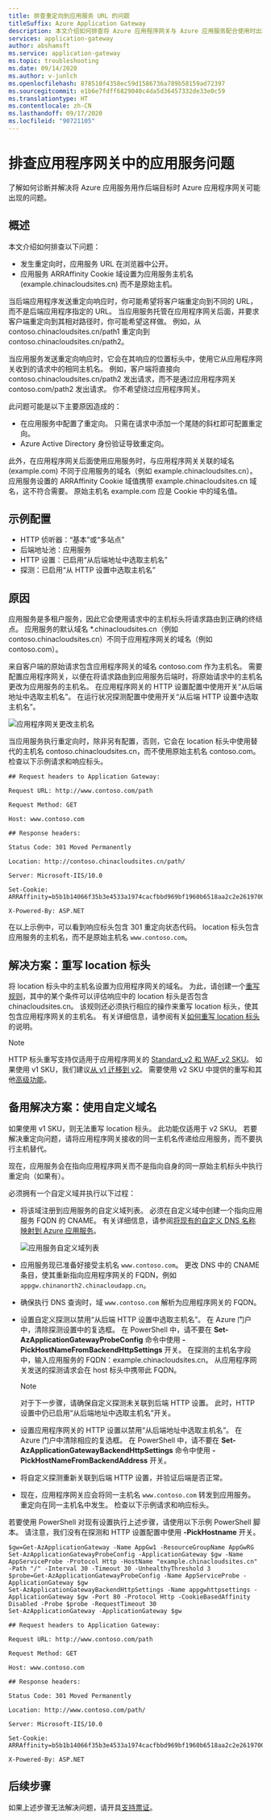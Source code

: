 ```yaml
---
title: 排查重定向到应用服务 URL 的问题
titleSuffix: Azure Application Gateway
description: 本文介绍如何排查将 Azure 应用程序网关与 Azure 应用服务配合使用时出现的重定向问题
services: application-gateway
author: abshamsft
ms.service: application-gateway
ms.topic: troubleshooting
ms.date: 09/14/2020
ms.author: v-junlch
ms.openlocfilehash: 878510f4358ec59d1586736a789b58159ad72397
ms.sourcegitcommit: e1b6e7fdff6829040c4da5d36457332de33e0c59
ms.translationtype: HT
ms.contentlocale: zh-CN
ms.lasthandoff: 09/17/2020
ms.locfileid: "90721105"
---
```

# <a name="troubleshoot-app-service-issues-in-application-gateway"></a>排查应用程序网关中的应用服务问题

了解如何诊断并解决将 Azure 应用服务用作后端目标时 Azure 应用程序网关可能出现的问题。

## <a name="overview"></a>概述

本文介绍如何排查以下问题：

* 发生重定向时，应用服务 URL 在浏览器中公开。
* 应用服务 ARRAffinity Cookie 域设置为应用服务主机名 (example.chinacloudsites.cn) 而不是原始主机。

当后端应用程序发送重定向响应时，你可能希望将客户端重定向到不同的 URL，而不是后端应用程序指定的 URL。 当应用服务托管在应用程序网关后面，并要求客户端重定向到其相对路径时，你可能希望这样做。 例如，从 contoso.chinacloudsites.cn/path1 重定向到 contoso.chinacloudsites.cn/path2。 

当应用服务发送重定向响应时，它会在其响应的位置标头中，使用它从应用程序网关收到的请求中的相同主机名。 例如，客户端将直接向 contoso.chinacloudsites.cn/path2 发出请求，而不是通过应用程序网关 contoso.com/path2 发出请求。 你不希望绕过应用程序网关。

此问题可能是以下主要原因造成的：

- 在应用服务中配置了重定向。 只需在请求中添加一个尾随的斜杠即可配置重定向。
- Azure Active Directory 身份验证导致重定向。

此外，在应用程序网关后面使用应用服务时，与应用程序网关关联的域名 (example.com) 不同于应用服务的域名（例如 example.chinacloudsites.cn）。 应用服务设置的 ARRAffinity Cookie 域值携带 example.chinacloudsites.cn 域名，这不符合需要。 原始主机名 example.com 应是 Cookie 中的域名值。

## <a name="sample-configuration"></a>示例配置

- HTTP 侦听器：“基本”或“多站点”
- 后端地址池：应用服务
- HTTP 设置：已启用“从后端地址中选取主机名” 
- 探测：已启用“从 HTTP 设置中选取主机名” 

## <a name="cause"></a>原因

应用服务是多租户服务，因此它会使用请求中的主机标头将请求路由到正确的终结点。 应用服务的默认域名 *.chinacloudsites.cn（例如 contoso.chinacloudsites.cn）不同于应用程序网关的域名（例如 contoso.com）。 

来自客户端的原始请求包含应用程序网关的域名 contoso.com 作为主机名。 需要配置应用程序网关，以便在将请求路由到应用服务后端时，将原始请求中的主机名更改为应用服务的主机名。 在应用程序网关的 HTTP 设置配置中使用开关“从后端地址中选取主机名”。  在运行状况探测配置中使用开关“从后端 HTTP 设置中选取主机名”。 



![应用程序网关更改主机名](./media/troubleshoot-app-service-redirection-app-service-url/appservice-1.png)

当应用服务执行重定向时，除非另有配置，否则，它会在 location 标头中使用替代的主机名 contoso.chinacloudsites.cn，而不使用原始主机名 contoso.com。 检查以下示例请求和响应标头。
```
## Request headers to Application Gateway:

Request URL: http://www.contoso.com/path

Request Method: GET

Host: www.contoso.com

## Response headers:

Status Code: 301 Moved Permanently

Location: http://contoso.chinacloudsites.cn/path/

Server: Microsoft-IIS/10.0

Set-Cookie: ARRAffinity=b5b1b14066f35b3e4533a1974cacfbbd969bf1960b6518aa2c2e2619700e4010;Path=/;HttpOnly;Domain=contoso.chinacloudsites.cn

X-Powered-By: ASP.NET
```
在以上示例中，可以看到响应标头包含 301 重定向状态代码。 location 标头包含应用服务的主机名，而不是原始主机名 `www.contoso.com`。

## <a name="solution-rewrite-the-location-header"></a>解决方案：重写 location 标头

将 location 标头中的主机名设置为应用程序网关的域名。 为此，请创建一个[重写规则](/application-gateway/rewrite-http-headers)，其中的某个条件可以评估响应中的 location 标头是否包含 chinacloudsites.cn。 该规则还必须执行相应的操作来重写 location 标头，使其包含应用程序网关的主机名。 有关详细信息，请参阅有关[如何重写 location 标头](/application-gateway/rewrite-http-headers#modify-a-redirection-url)的说明。

> [!NOTE]
> HTTP 标头重写支持仅适用于应用程序网关的 [Standard_v2 和 WAF_v2 SKU](/application-gateway/application-gateway-autoscaling-zone-redundant)。 如果使用 v1 SKU，我们建议[从 v1 迁移到 v2](/application-gateway/migrate-v1-v2)。 需要使用 v2 SKU 中提供的重写和其他[高级功能](/application-gateway/application-gateway-autoscaling-zone-redundant#feature-comparison-between-v1-sku-and-v2-sku)。

## <a name="alternate-solution-use-a-custom-domain-name"></a>备用解决方案：使用自定义域名

如果使用 v1 SKU，则无法重写 location 标头。 此功能仅适用于 v2 SKU。 若要解决重定向问题，请将应用程序网关接收的同一主机名传递给应用服务，而不要执行主机替代。

现在，应用服务会在指向应用程序网关而不是指向自身的同一原始主机标头中执行重定向（如果有）。

必须拥有一个自定义域并执行以下过程：

- 将该域注册到应用服务的自定义域列表。 必须在自定义域中创建一个指向应用服务 FQDN 的 CNAME。 有关详细信息，请参阅[将现有的自定义 DNS 名称映射到 Azure 应用服务](/app-service/app-service-web-tutorial-custom-domain)。

    ![应用服务自定义域列表](./media/troubleshoot-app-service-redirection-app-service-url/appservice-2.png)

- 应用服务现已准备好接受主机名 `www.contoso.com`。 更改 DNS 中的 CNAME 条目，使其重新指向应用程序网关的 FQDN，例如 `appgw.chinanorth2.chinacloudapp.cn`。

- 确保执行 DNS 查询时，域 `www.contoso.com` 解析为应用程序网关的 FQDN。

- 设置自定义探测以禁用“从后端 HTTP 设置中选取主机名”。  在 Azure 门户中，清除探测设置中的复选框。 在 PowerShell 中，请不要在 **Set-AzApplicationGatewayProbeConfig** 命令中使用 **-PickHostNameFromBackendHttpSettings** 开关。 在探测的主机名字段中，输入应用服务的 FQDN：example.chinacloudsites.cn。 从应用程序网关发送的探测请求会在 host 标头中携带此 FQDN。

  > [!NOTE]
  > 对于下一步骤，请确保自定义探测未关联到后端 HTTP 设置。 此时，HTTP 设置中仍已启用“从后端地址中选取主机名”开关。 

- 设置应用程序网关的 HTTP 设置以禁用“从后端地址中选取主机名”。  在 Azure 门户中清除相应的复选框。 在 PowerShell 中，请不要在 **Set-AzApplicationGatewayBackendHttpSettings** 命令中使用 **-PickHostNameFromBackendAddress** 开关。

- 将自定义探测重新关联到后端 HTTP 设置，并验证后端是否正常。

- 现在，应用程序网关应会将同一主机名 `www.contoso.com` 转发到应用服务。 重定向在同一主机名中发生。 检查以下示例请求和响应标头。

若要使用 PowerShell 对现有设置执行上述步骤，请使用以下示例 PowerShell 脚本。 请注意，我们没有在探测和 HTTP 设置配置中使用 **-PickHostname** 开关。

```azurepowershell
$gw=Get-AzApplicationGateway -Name AppGw1 -ResourceGroupName AppGwRG
Set-AzApplicationGatewayProbeConfig -ApplicationGateway $gw -Name AppServiceProbe -Protocol Http -HostName "example.chinacloudsites.cn" -Path "/" -Interval 30 -Timeout 30 -UnhealthyThreshold 3
$probe=Get-AzApplicationGatewayProbeConfig -Name AppServiceProbe -ApplicationGateway $gw
Set-AzApplicationGatewayBackendHttpSettings -Name appgwhttpsettings -ApplicationGateway $gw -Port 80 -Protocol Http -CookieBasedAffinity Disabled -Probe $probe -RequestTimeout 30
Set-AzApplicationGateway -ApplicationGateway $gw
```
  ```
  ## Request headers to Application Gateway:

  Request URL: http://www.contoso.com/path

  Request Method: GET

  Host: www.contoso.com

  ## Response headers:

  Status Code: 301 Moved Permanently

  Location: http://www.contoso.com/path/

  Server: Microsoft-IIS/10.0

  Set-Cookie: ARRAffinity=b5b1b14066f35b3e4533a1974cacfbbd969bf1960b6518aa2c2e2619700e4010;Path=/;HttpOnly;Domain=www.contoso.com

  X-Powered-By: ASP.NET
  ```
  ## <a name="next-steps"></a>后续步骤

如果上述步骤无法解决问题，请开具[支持票证](https://www.azure.cn/support/contact/)。

